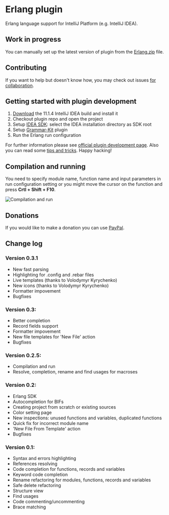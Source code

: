 # Erlang plugin
Erlang language support for IntelliJ Platform (e.g. IntelliJ IDEA).
## Work in progress
You can manually set up the latest version of plugin from the [Erlang.zip](https://github.com/ignatov/intellij-erlang/raw/master/bin/Erlang.zip) file.

## Contributing
If you want to help but doesn't know how, you may check out issues [for collaboration](https://github.com/ignatov/intellij-erlang/issues?labels=for+collaboration&state=open).

## Getting started with plugin development
1. [Download](http://www.jetbrains.com/idea/download/) the 11.1.4 IntelliJ IDEA build and install it
1. Checkout plugin repo and open the project
1. Setup [IDEA SDK](http://confluence.jetbrains.net/display/IDEADEV/Getting+Started+with+Plugin+Development#GettingStartedwithPluginDevelopment-anchor2):
select the IDEA installation directory as SDK root
1. Setup [Grammar-Kit](https://github.com/JetBrains/Grammar-Kit) plugin
1. Run the Erlang run configuration

For further information please see [official plugin development page](http://confluence.jetbrains.net/display/IDEADEV/PluginDevelopment).
Also you can read some [tips and tricks](http://tomaszdziurko.pl/2011/09/developing-plugin-intellij-idea-some-tips-and-links/). Happy hacking!

## Compilation and running
You need to specify module name, function name and input parameters in run configuration setting 
or you might move the cursor on the function and press **Crtl + Shift + F10**.

![Compilation and run](https://github.com/ignatov/intellij-erlang/raw/master/images/hello-run-configuration.png)

## Donations
If you would like to make a donation you can use [PayPal](https://www.paypal.com/cgi-bin/webscr?cmd=_s-xclick&hosted_button_id=C344TC8DDC5UN).

## Change log

### Version 0.3.1           
* New fast parsing
* Highlighting for .config and .rebar files
* Live templates (thanks to Volodymyr Kyrychenko)
* New icons (thanks to Volodymyr Kyrychenko)
* Formatter impovement
* Bugfixes

### Version 0.3:
* Better completion
* Record fields support
* Formatter impovement
* New file templates for 'New File' action
* Bugfixes

### Version 0.2.5:
* Compilation and run
* Resolve, completion, rename and find usages for macroses

### Version 0.2:
* Erlang SDK
* Autocompletion for BIFs
* Creating project from scratch or existing sources
* Color setting page
* New inspections: unused functions and variables, duplicated functions
* Quick fix for incorrect module name
* 'New File From Template' action
* Bugfixes

### Version 0.1:
* Syntax and errors highlighting
* References resolving
* Code completion for functions, records and variables
* Keyword code completion
* Rename refactoring for modules, functions, records and variables
* Safe delete refactoring
* Structure view
* Find usages
* Code commenting/uncommenting
* Brace matching
